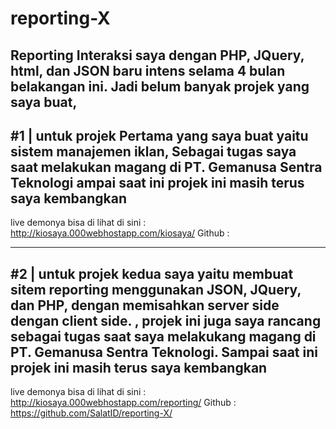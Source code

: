# reporting-X
Reporting 
Interaksi saya dengan PHP, JQuery, html, dan JSON baru intens selama 4 bulan belakangan ini. Jadi belum banyak projek yang saya buat,
-----------------------------------------------------------------
#1 | untuk projek Pertama yang saya buat yaitu sistem manajemen iklan, Sebagai tugas saya saat melakukan magang di PT. Gemanusa Sentra Teknologi
ampai saat ini projek ini masih terus saya kembangkan
-----------------------------------------------------------------
live demonya bisa di lihat di sini :
http://kiosaya.000webhostapp.com/kiosaya/
Github : 

-----------------------------------------------------------------
#2 | untuk projek kedua saya yaitu membuat sitem reporting menggunakan JSON, JQuery, dan PHP, dengan memisahkan server side dengan client side.
, projek ini juga saya rancang sebagai tugas saat saya melakukang magang di PT. Gemanusa Sentra Teknologi.
Sampai saat ini projek ini masih terus saya kembangkan
------------------------------------------------------------------
live demonya bisa di lihat di sini :
http://kiosaya.000webhostapp.com/reporting/
Github : 
https://github.com/SalatID/reporting-X/
